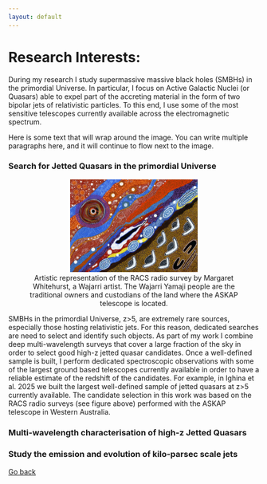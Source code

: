 ```yaml
---
layout: default
---
```


# Research Interests:

During my research I study supermassive massive black holes (SMBHs) in the primordial Universe. 
In particular, I focus on Active Galactic Nuclei (or Quasars) able to expel part of the accreting material in the form of two bipolar jets of relativistic particles.
To this end, I use some of the most sensitive telescopes currently available across the electromagnetic spectrum.


Here is some text that will wrap around the image. You can write multiple paragraphs here, and it will continue to flow next to the image.


### Search for Jetted Quasars in the primordial Universe


<figure style="text-align: center;">
<img src="images/RACSpainting.jpg"  width="256"  />
  <figcaption> 
 Artistic representation of the RACS radio survey by Margaret Whitehurst, a Wajarri artist.
 The Wajarri Yamaji people are the traditional owners and custodians of the land where the ASKAP telescope is located.
 </figcaption>
</figure>


SMBHs in the primordial Universe, z>5, are extremely rare sources, especially those hosting relativistic jets. 
For this reason, dedicated searches are need to select and identify such objects. 
As part of my work I combine deep multi-wavelength surveys that cover a large fraction of the sky in order to select good high-z jetted quasar candidates. 
Once a well-defined sample is built, I perform dedicated spectroscopic observations with some of the largest ground based telescopes currently available in order to have a reliable estimate of the redshift of the candidates. 
For example, in Ighina et al. 2025 we built the largest well-defined sample of jetted quasars at z>5 currently available. 
The candidate selection in this work was based on the RACS radio surveys (see figure above) performed with the ASKAP telescope in Western Australia.

<!--<img src="images/MW.png" width="512"/>
<img src="images/RACSpainting.jpg" width="512"/> -->


### Multi-wavelength characterisation of high-z Jetted Quasars




### Study the emission and evolution of kilo-parsec scale jets


[Go back](./)
